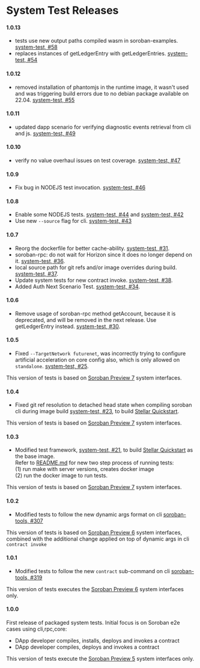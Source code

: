 # System Test Releases

#### 1.0.13

* tests use new output paths compiled wasm in soroban-examples. [system-test, #58](https://github.com/stellar/system-test/pull/58)
* replaces instances of getLedgerEntry with getLedgerEntries. [system-test, #54](https://github.com/stellar/system-test/pull/54)


#### 1.0.12

* removed installation of phantomjs in the runtime image, it wasn't used and was triggering build errors due to no debian package available on 22.04. [system-test, #55](https://github.com/stellar/system-test/pull/55)


#### 1.0.11

* updated dapp scenario for verifying diagnostic events retrieval from cli and js. [system-test, #49](https://github.com/stellar/system-test/pull/49)


#### 1.0.10

* verify no value overhaul issues on test coverage. [system-test, #47](https://github.com/stellar/system-test/pull/47)


#### 1.0.9

* Fix bug in NODEJS test invocation. [system-test, #46](https://github.com/stellar/system-test/pull/46) 


#### 1.0.8

* Enable some NODEJS tests. [system-test, #44](https://github.com/stellar/system-test/pull/44) and [system-test, #42](https://github.com/stellar/system-test/pull/42)
* Use new `--source` flag for cli. [system-test, #43](https://github.com/stellar/system-test/pull/43)


#### 1.0.7

* Reorg the dockerfile for better cache-ability. [system-test, #31](https://github.com/stellar/system-test/pull/31).
* soroban-rpc: do not wait for Horizon since it does no longer depend on it. [system-test, #36](https://github.com/stellar/system-test/pull/36).
* local source path for git refs and/or image overrides during build. [system-test, #37](https://github.com/stellar/system-test/pull/37).
* Update system tests for new contract invoke. [system-test, #38](https://github.com/stellar/system-test/pull/38).
* Added Auth Next Scenario Test. [system-test, #34](https://github.com/stellar/system-test/pull/34).


#### 1.0.6

* Remove usage of soroban-rpc method getAccount, because it is deprecated, and will be removed in the next release. Use getLedgerEntry instead. [system-test, #30](https://github.com/stellar/system-test/pull/30).


#### 1.0.5

* Fixed `--TargetNetwork futurenet`, was incorrectly trying to configure artificial acceleration on core config also, which is only allowed on `standalone`. [system-test, #25](https://github.com/stellar/system-test/pull/25).  

This version of tests is based on [Soroban Preview 7](https://soroban.stellar.org/docs/releases) system interfaces. 

#### 1.0.4

* Fixed git ref resolution to detached head state when compiling soroban cli during image build [system-test, #23](https://github.com/stellar/system-test/pull/23), to build [Stellar Quickstart](https://github.com/stellar/quickstart).  

This version of tests is based on [Soroban Preview 7](https://soroban.stellar.org/docs/releases) system interfaces. 

#### 1.0.3

* Modified test framework, [system-test, #21](https://github.com/stellar/system-test/pull/21), to build [Stellar Quickstart](https://github.com/stellar/quickstart) as the base image.  
Refer to [README.md](https://github.com/stellar/system-test#readme) for new two step process of running tests:  
(1) run make with server versions, creates docker image  
(2) run the docker image to run tests.  


This version of tests is based on [Soroban Preview 7](https://soroban.stellar.org/docs/releases) system interfaces. 

#### 1.0.2

* Modified tests to follow the new dynamic args format on cli [soroban-tools, #307](https://github.com/stellar/soroban-tools/pull/307)

This version of tests is based on [Soroban Preview 6](https://soroban.stellar.org/docs/releases#preview-6-january-9th-2023) system interfaces, combined with the additional change applied on top of dynamic args in cli `contract invoke` 


#### 1.0.1

* Modified tests to follow the new `contract` sub-command on cli [soroban-tools, #319](https://github.com/stellar/soroban-tools/pull/319)

This version of tests executes the [Soroban Preview 6](https://soroban.stellar.org/docs/releases#preview-6-january-9th-2023) system interfaces only.


#### 1.0.0
First release of packaged system tests. Initial focus is on Soroban e2e cases using cli,rpc,core:

* DApp developer compiles, installs, deploys and invokes a contract
* DApp developer compiles, deploys and invokes a contract

This version of tests execute the [Soroban Preview 5](https://soroban.stellar.org/docs/releases#preview-5-december-8th-2022) system interfaces only.

